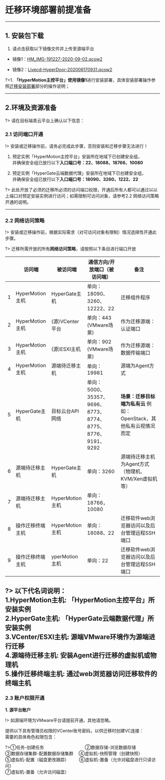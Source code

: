 # 迁移环境部署前提准备


---
## 1. 安装包下载

1.	请点击获取以下镜像文件并上传至源端平台

- 镜像1：[HM_IMG-191227-2020-09-02.qcow2](http://office.oneprocloud.com:18888/iso/hypermotion/%e6%9d%ad%e5%b7%9e%e6%94%bf%e5%8a%a1%e4%ba%91/HM_IMG-191227-2020-03-19.raw)

- 镜像2：[Livecd-HyperDoor-202006170931.qcow2](http://office.oneprocloud.com:18888/iso/hypermotion/%e6%9d%ad%e5%b7%9e%e6%94%bf%e5%8a%a1%e4%ba%91/HM_IMG-191227-2020-03-19.raw)


?>1. **「HyperMotion主控平台」**使用**镜像1**进行安装部署，具体安装部署操作参照<a href="http://office.oneprocloud.com:18888/iso/hypermotion/%e6%9d%ad%e5%b7%9e%e6%94%bf%e5%8a%a1%e4%ba%91/HM_IMG-191227-2020-03-19.raw" download="HyperMotion-V3-full.raw">迁移安装部署</a>部分的操作说明；</br>

---

## 2.环境及资源准备

?> 请在目标端青云平台上确认以下信息：

### 2.1 访问端口开通

!> 安装或迁移操作前，请务必完成此步骤，否则安装和迁移步骤无法进行！


1. 预定实例「HyperMotion主控平台」安装所在地域下已创建安全组，</br>并确保安全组已放行以下**入口端口号：22、18088、18766、10080**

2. 预定实例「HyperGate云端数据代理」安装所在地域下已创建安全组，</br>并确保安全组已放行以下**入口端口号：18090、3260、1222、22**


?> 此处开放了必须的迁移所必须的访问端口权限，开通后所有人都可以通过以以上端口对预定安装实例进行访问；如需限制可访问对象，请参考2.2 网络访问策略开通的说明。

---

### 2.2 网络访问策略


!> 安装或迁移操作前，根据实际需求（对可访问对象有限制）情况选择性开通此步骤。


?> 迁移所需开放的所有**网络访问策略**，请按照以下条目进行端口开放


|   | 访问端         | 被访问端       | 通信方向/开放端口（被访问端）                    | 备注                                                         |
| - | -------------- | --------------- | ----------------------------------------------------------- | -------------------------------------------------------------- |
| 1 | HyperMotion主机    | HyperGate主机       | 单向：18090、3260、12222、22                               | 迁移组件程序                                             |
| 2 | HyperMotion主机                | (源)VCenter平台        | 单向：443 (VMware场景)                | 作为迁移源端：认证端口                              |
| 3 |HyperMotion主机                | (源)ESXI主机    | 单向：902 (VMware场景)                                               | 作为迁移源端：数据传输端口                        |
| 4 |  HyperMotion主机               | 源端待迁移主机 | 单向：19981       | 源端为Agent方式                                           |
| 5 | HyperGate主机      | 目标云台API网络 | 单向：5000、35357、9696、8773、8774、8775、8776、9191、9292 | **场景：迁移目标端为私有云** 例如：OpenStack，其他私有云视情况而定 |
| 6 | 源端待迁移主机 | HyperGate主机       | 单向：3260                                               | 源端待迁移主机为Agent方式（物理机、KVM/Xen虚拟机等） |
| 7 |  源端待迁移主机              | HyperMotion主机     | 单向：18766，10080                                      |                                                                |
| 8 | 操作迁移终端主机   | HyperMotion 主机    | 单向：18088、22  | 迁移软件web浏览器访问以及后台管理远程SSH端口
| 9 | 操作迁移终端主机   | yperMotion 主机    | 单向：22  | 迁移软件web浏览器访问以及后台管理远程SSH端口


?> **以下代名词说明：** </br>
**1.HyperMotion主机:** 「HyperMotion主控平台」所安装实例</br>
**2.HyperGate主机:** 「HyperGate云端数据代理」所安装实例</br>
**3.VCenter/ESXI主机:** 源端VMware环境作为源端进行迁移</br>
**4.源端待迁移主机:** 安装Agent进行迁移的虚拟机或物理机</br>
**5.操作迁移终端主机:** 通过web浏览器访问迁移软件的终端主机</br>
---

### 2.3 账户权限开通

**1. 源平台账户**

!> 如源端环境为VMware平台请提前开通，其他请忽略。

提供以下具有管理员权限的VCenter账号密码，以供迁移时创建VC连接：</br>
需要的具体角色权限包含：</br>

?>①任务-创建任务 &ensp; &ensp; &ensp;&ensp; &ensp; &ensp; &ensp;&ensp; &ensp;&ensp;&ensp; &ensp;&ensp; &ensp;②数据存储-浏览数据存储</br>
③数据存储集群-配置数据存储集群&ensp;&ensp; ④虚拟机-快照管理（创建快照）</br>
⑤虚拟机-配置（磁盘更改跟踪） &ensp; &ensp;&ensp;  ⑥虚拟机-置备（允许对磁盘进行只读访问） </br>
⑦虚拟机-置备（允许访问磁盘）




